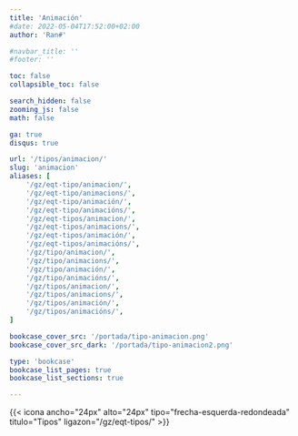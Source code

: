 ```yaml
---
title: 'Animación'
#date: 2022-05-04T17:52:00+02:00
author: 'Ran#'

#navbar_title: ''
#footer: ''

toc: false
collapsible_toc: false

search_hidden: false
zooming_js: false
math: false

ga: true
disqus: true

url: '/tipos/animacion/'
slug: 'animacion'
aliases: [
    '/gz/eqt-tipo/animacion/',
    '/gz/eqt-tipo/animacions/',
    '/gz/eqt-tipo/animación/',
    '/gz/eqt-tipo/animacións/',
    '/gz/eqt-tipos/animacion/',
    '/gz/eqt-tipos/animacions/',
    '/gz/eqt-tipos/animación/',
    '/gz/eqt-tipos/animacións/',
    '/gz/tipo/animacion/',
    '/gz/tipo/animacions/',
    '/gz/tipo/animación/',
    '/gz/tipo/animacións/',
    '/gz/tipos/animacion/',
    '/gz/tipos/animacions/',
    '/gz/tipos/animación/',
    '/gz/tipos/animacións/',
]

bookcase_cover_src: '/portada/tipo-animacion.png'
bookcase_cover_src_dark: '/portada/tipo-animacion2.png'

type: 'bookcase'
bookcase_list_pages: true
bookcase_list_sections: true

---
```


{{< icona ancho="24px" alto="24px" tipo="frecha-esquerda-redondeada" titulo="Tipos" ligazon="/gz/eqt-tipos/" >}}
